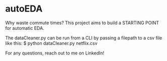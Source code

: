 # autoEDA

Why waste commute times? This project aims to build a STARTING POINT for automatic EDA. 

The dataCleaner.py can be run from a CLI by passing a filepath to a csv file like this:
$ python dataCleaner.py netflix.csv

For any questions, reach out to me on LinkedIn!
